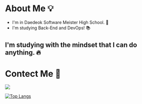 # About Me 💡
- I'm in Daedeok Software Meister High School. 🏫
- I'm studying Back-End and DevOps! 📚


## I'm studying with the mindset that I can do anything. 🔥

# Contect Me 💬
<p>
    <a href="jyk102999@gmail.com" target="_blank">
        <img src="https://img.shields.io/badge/Gmail-EA4335?style=flat-square&logo=Gmail&logoColor=white"/>
    </a>
 </p>

[![Top Langs](https://github-readme-stats.vercel.app/api/top-langs/?username=jyk1029&layout=compact&langs_count=4)](https://github.com/anuraghazra/github-readme-stats)

